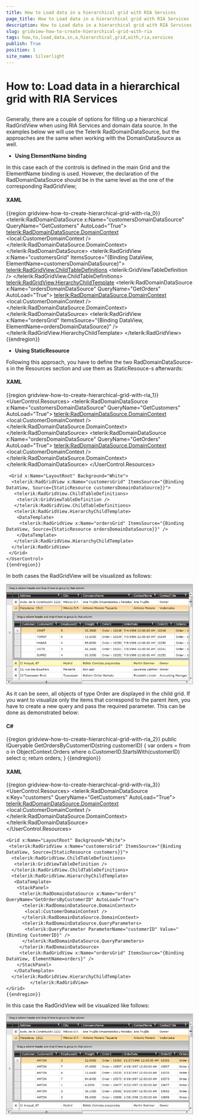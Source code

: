 ```yaml
---
title: How to Load data in a hierarchical grid with RIA Services
page_title: How to Load data in a hierarchical grid with RIA Services
description: How to Load data in a hierarchical grid with RIA Services
slug: gridview-how-to-create-hierarchical-grid-with-ria
tags: how,to,load,data,in,a,hierarchical,grid,with,ria,services
publish: True
position: 1
site_name: Silverlight
---
```


# How to: Load data in a hierarchical grid with RIA Services



## 

Generally, there are a couple of options for filling up a hierarchical RadGridView when using RIA Services and domain data source. In the examples below we will use the Telerik RadDomainDataSource, but the approaches are the same when working with the DomainDataSource as well.

* __Using ElementName binding__

In this case each of the controls is defined in the main Grid and the ElementName binding is used. However, the declaration of the RadDomainDataSource should be in the same level as the one of the corresponding RadGridView;

#### __XAML__

{{region gridview-how-to-create-hierarchical-grid-with-ria_0}}
	<Grid x:Name="LayoutRoot" Background="White">
	 <telerik:RadDomainDataSource x:Name="customersDomainDataSource" QueryName="GetCustomers" AutoLoad="True">
	  <telerik:RadDomainDataSource.DomainContext>
	   <local:CustomerDomainContext />
	  </telerik:RadDomainDataSource.DomainContext>
	 </telerik:RadDomainDataSource>
	 <telerik:RadGridView x:Name="customersGrid" ItemsSource="{Binding DataView, ElementName=customersDomainDataSource}">
	  <telerik:RadGridView.ChildTableDefinitions>
	   <telerik:GridViewTableDefinition />
	  </telerik:RadGridView.ChildTableDefinitions>
	  <telerik:RadGridView.HierarchyChildTemplate>
	   <DataTemplate>
	    <Grid>
	     <telerik:RadDomainDataSource x:Name="ordersDomainDataSource" QueryName="GetOrders" AutoLoad="True">
	      <telerik:RadDomainDataSource.DomainContext>
	       <local:CustomerDomainContext />
	      </telerik:RadDomainDataSource.DomainContext>
	     </telerik:RadDomainDataSource>
	     <telerik:RadGridView x:Name="ordersGrid" ItemsSource="{Binding DataView, ElementName=ordersDomainDataSource}" />
	    </Grid>      
	   </DataTemplate>
	  </telerik:RadGridView.HierarchyChildTemplate>
	 </telerik:RadGridView>
	</Grid>
	{{endregion}}





* __Using StaticResource__

Following this approach, you have to define the two RadDomainDataSource-s in the Resources section and use them as StaticResouce-s afterwards:

#### __XAML__

{{region gridview-how-to-create-hierarchical-grid-with-ria_1}}
	<UserControl x:Class="Hierarchy_RIA.MainPage">
	 <UserControl.Resources>
	  <telerik:RadDomainDataSource x:Name="customersDomainDataSource" QueryName="GetCustomers" AutoLoad="True">
	   <telerik:RadDomainDataSource.DomainContext>
	    <local:CustomerDomainContext />
	   </telerik:RadDomainDataSource.DomainContext>
	  </telerik:RadDomainDataSource>
	  <telerik:RadDomainDataSource x:Name="ordersDomainDataSource" QueryName="GetOrders" AutoLoad="True">
	   <telerik:RadDomainDataSource.DomainContext>
	    <local:CustomerDomainContext />
	   </telerik:RadDomainDataSource.DomainContext>
	  </telerik:RadDomainDataSource>
	 </UserControl.Resources>
	
	 <Grid x:Name="LayoutRoot" Background="White">
	  <telerik:RadGridView x:Name="customersGrid" ItemsSource="{Binding DataView, Source={StaticResource customersDomainDataSource}}">
	   <telerik:RadGridView.ChildTableDefinitions>
	    <telerik:GridViewTableDefinition />
	   </telerik:RadGridView.ChildTableDefinitions>
	   <telerik:RadGridView.HierarchyChildTemplate>
	    <DataTemplate>    
	     <telerik:RadGridView x:Name="ordersGrid" ItemsSource="{Binding DataView, Source={StaticResource ordersDomainDataSource}}" />         
	    </DataTemplate>
	   </telerik:RadGridView.HierarchyChildTemplate>
	  </telerik:RadGridView>
	 </Grid>
	</UserControl>
	{{endregion}}



In both cases the RadGridView will be visualized as follows:

![](images/RadGridView_Hierarchy_RIA1.png)



As it can be seen, all objects of type Order are displayed in the child grid. If you want to visualize only the items that correspond to the parent item, you have to create a new query and pass the required parameter. This can be done as demonstrated below:

#### __C#__

{{region gridview-how-to-create-hierarchical-grid-with-ria_2}}
	public IQueryable<Order> GetOrdersByCustomerID(string customerID)
	  {
	   var orders = from o in ObjectContext.Orders where o.CustomerID.StartsWith(customerID)  select o;
	   return orders;
	  }
	{{endregion}}



#### __XAML__

{{region gridview-how-to-create-hierarchical-grid-with-ria_3}}
	<UserControl.Resources>
	 <telerik:RadDomainDataSource x:Key="customers" QueryName="GetCustomers" AutoLoad="True">
	  <telerik:RadDomainDataSource.DomainContext>
	   <local:CustomerDomainContext />
	  </telerik:RadDomainDataSource.DomainContext>
	 </telerik:RadDomainDataSource>  
	</UserControl.Resources>
	
	<Grid x:Name="LayoutRoot" Background="White">
	 <telerik:RadGridView x:Name="customersGrid" ItemsSource="{Binding DataView, Source={StaticResource customers}}">
	  <telerik:RadGridView.ChildTableDefinitions>
	   <telerik:GridViewTableDefinition />
	  </telerik:RadGridView.ChildTableDefinitions>
	  <telerik:RadGridView.HierarchyChildTemplate>
	   <DataTemplate>
	    <StackPanel>
	     <telerik:RadDomainDataSource x:Name="orders" QueryName="GetOrdersByCustomerID" AutoLoad="True">
	      <telerik:RadDomainDataSource.DomainContext>
	       <local:CustomerDomainContext />
	      </telerik:RadDomainDataSource.DomainContext>       
	      <telerik:RadDomainDataSource.QueryParameters>
	       <telerik:QueryParameter ParameterName="customerID" Value="{Binding CustomerID}" />
	      </telerik:RadDomainDataSource.QueryParameters>     
	     </telerik:RadDomainDataSource>     
	     <telerik:RadGridView x:Name="ordersGrid" ItemsSource="{Binding DataView, ElementName=orders}" />
	    </StackPanel>
	   </DataTemplate>
	  </telerik:RadGridView.HierarchyChildTemplate>
	         </telerik:RadGridView>
	</Grid>
	{{endregion}}



In this case the RadGridView will be visualized like follows:

![](images/RadGridView_Hierarchy_RIA2.png)
